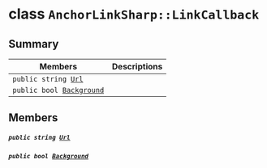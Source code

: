 # class `AnchorLinkSharp::LinkCallback` 

## Summary

 Members                                | Descriptions                                
----------------------------------------|---------------------------------------------
`public string `[`Url`](#class_anchor_link_sharp_1_1_link_callback_1a9619cd3b7a409d3733877feef572732d) | 
`public bool `[`Background`](#class_anchor_link_sharp_1_1_link_callback_1a1257345277af35dad6e3b0292889ea5e) | 

## Members

##### `public string `[`Url`](#class_anchor_link_sharp_1_1_link_callback_1a9619cd3b7a409d3733877feef572732d) 

##### `public bool `[`Background`](#class_anchor_link_sharp_1_1_link_callback_1a1257345277af35dad6e3b0292889ea5e) 

